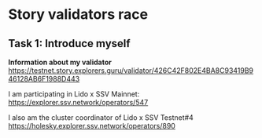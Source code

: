 # Story validators race

## Task 1: Introduce myself

**Information about my validator**
https://testnet.story.explorers.guru/validator/426C42F802E4BA8C93419B946128AB6F1988D443

I am participating in Lido x SSV Mainnet:
https://explorer.ssv.network/operators/547

I also am the cluster coordinator of  Lido x SSV Testnet#4
https://holesky.explorer.ssv.network/operators/890

